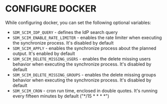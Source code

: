 # CONFIGURE DOCKER

While configuring docker, you can set the following optional variables:

- `SDM_SCIM_IDP_QUERY` - defines the IdP search query
- `SDM_SCIM_ENABLE_RATE_LIMITER` - enables the rate limiter when executing the synchronize process. It's disabled by default
- `SDM_SCIM_APPLY` - enables the synchronize process about the planned output. It's enabled by default
- `SDM_SCIM_DELETE_MISSING_USERS` - enables the delete missing users behavior when executing the synchronize process. It's disabled by default
- `SDM_SCIM_DELETE_MISSING_GROUPS` - enables the delete missing groups behavior when executing the synchronize process. It's disabled by default
- `SDM_SCIM_CRON` - cron run time, enclosed in double quotes. It's running every fifteen minutes by default ("\*/15 \* \* \* \*")
